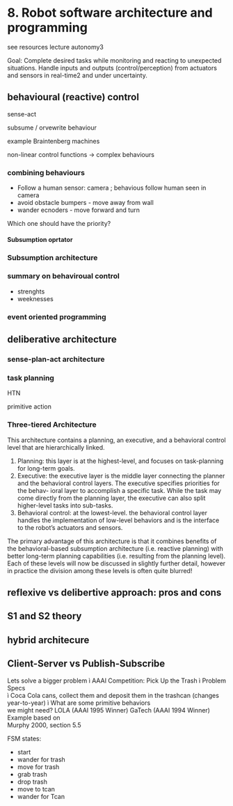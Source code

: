 # 8. Robot software architecture and programming

see resources lecture autonomy3

Goal: Complete desired tasks while monitoring and reacting
to unexpected situations. Handle inputs and outputs (control/perception) from actuators
and sensors in real-time2 and under uncertainty.

## behavioural (reactive) control

sense-act

subsume / orvewrite behaviour

example Braintenberg machines

non-linear control functions -> complex behaviours


### combining behaviours

- Follow a human
    sensor: camera ; behavious follow human seen in camera
- avoid obstacle
    bumpers - move away from wall
- wander
    ecnoders - move forward and turn

Which one should have the priority?

#### Subsumption oprtator

### Subsumption architecture

### summary on behaviroual control

- strenghts
- weeknesses

###  event oriented programming

## deliberative architecture 

### sense-plan-act architecture

### task planning

HTN

primitive action

### Three-tiered Architecture

This architecture contains a planning, an executive, and a behavioral
control level that are hierarchically linked.

1. Planning: this layer is at the highest-level, and focuses on task-planning for
long-term goals.
2. Executive: the executive layer is the middle layer connecting the planner and
the behavioral control layers. The executive specifies priorities for the behav-
ioral layer to accomplish a specific task. While the task may come directly
from the planning layer, the executive can also split higher-level tasks into
sub-tasks.
3. Behavioral control: at the lowest-level. the behavioral control layer handles
the implementation of low-level behaviors and is the interface to the robot’s
actuators and sensors.

The primary advantage of this architecture is that it combines benefits of the
behavioral-based subsumption architecture (i.e. reactive planning) with better
long-term planning capabilities (i.e. resulting from the planning level). Each of
these levels will now be discussed in slightly further detail, however in practice
the division among these levels is often quite blurred!


## reflexive vs delibertive approach: pros and cons


## S1 and S2 theory

## hybrid architecure


##  Client-Server vs Publish-Subscribe





Lets solve a bigger problem 
ì AAAI Competition: Pick Up the Trash 
ì Problem Specs  
ì Coca Cola cans, collect them and deposit them 
in the trashcan (changes year-to-year) 
ì What are some primitive behaviors  
we might need? 
LOLA (AAAI 1995 Winner) 
GaTech (AAAI 1994 Winner) 
Example based on  
Murphy 2000, section 5.5

FSM
states:
- start
- wander for trash
- move for trash
- grab trash
- drop trash
- move to tcan
- wander for Tcan
